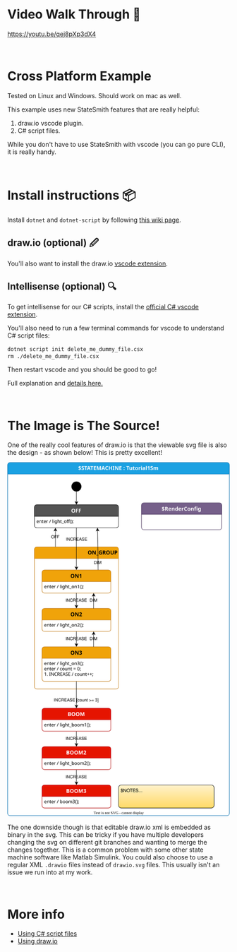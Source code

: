 # Video Walk Through 🚶
https://youtu.be/qej8pXp3dX4

<br/>

# Cross Platform Example
Tested on Linux and Windows. Should work on mac as well.

This example uses new StateSmith features that are really helpful:
1. draw.io vscode plugin.
2. C# script files.

While you don't have to use StateSmith with vscode (you can go pure CLI),
it is really handy.

<br/>

# Install instructions 📦
Install `dotnet` and `dotnet-script` by following [this wiki page](https://github.com/StateSmith/StateSmith/wiki/StateSmith-install-requirements).

## draw.io (optional) 🖉
You'll also want to install the draw.io [vscode extension](https://marketplace.visualstudio.com/items?itemName=hediet.vscode-drawio).

## Intellisense (optional) 🔍
To get intellisense for our C# scripts, install the [official C# vscode extension](https://marketplace.visualstudio.com/items?itemName=ms-dotnettools.csharp).

You'll also need to run a few terminal commands for vscode to understand C# script files:

```
dotnet script init delete_me_dummy_file.csx
rm ./delete_me_dummy_file.csx
```

Then restart vscode and you should be good to go!

Full explanation and [details here.](https://github.com/StateSmith/StateSmith/wiki/Using-c%23-script-files-(.CSX)-instead-of-solutions-and-projects#setup-vscode-for-debugging-c-script-files-and-intellisense)

<br/>

# The Image is The Source!
One of the really cool features of draw.io is that the viewable svg file is also the design - as shown below! This is pretty excellent!

![](./src/Tutorial1Sm.drawio.svg)

The one downside though is that editable draw.io xml is embedded as binary in the svg. This can be tricky if you have multiple developers changing the svg on different git branches and wanting to merge the changes together. This is a common problem with some other state machine software like Matlab Simulink. You could also choose to use a regular XML `.drawio` files instead of `drawio.svg` files. This usually isn't an issue we run into at my work.

<br/>

# More info
* [Using C# script files](https://github.com/StateSmith/StateSmith/wiki/Using-c%23-script-files-(.CSX)-instead-of-solutions-and-projects)
* [Using draw.io](https://github.com/StateSmith/StateSmith/wiki/Getting-started-using-draw.io-with-StateSmith)
